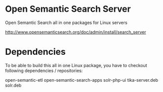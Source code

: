 # Open Semantic Search Server
Open Semantic Search all in one packages for Linux servers

http://www.opensemanticsearch.org/doc/admin/install/search_server


# Dependencies
To be able to build this all in one Linux package, you have to checkout following dependencies / repositories:

open-semantic-etl
open-semantic-search-apps
solr-php-ui
tika-server.deb
solr.deb
